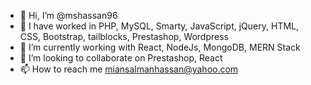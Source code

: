 - 👋 Hi, I’m @mshassan96
- 👀 I have worked in PHP, MySQL, Smarty, JavaScript, jQuery, HTML, CSS, Bootstrap, tailblocks, Prestashop, Wordpress
- 🌱 I’m currently working with React, NodeJs, MongoDB, MERN Stack
- 💞️ I’m looking to collaborate on Prestashop, React
- 📫 How to reach me miansalmanhassan@yahoo.com

<!---
mshassan96/mshassan96 is a ✨ special ✨ repository because its `README.md` (this file) appears on your GitHub profile.
You can click the Preview link to take a look at your changes.
--->
